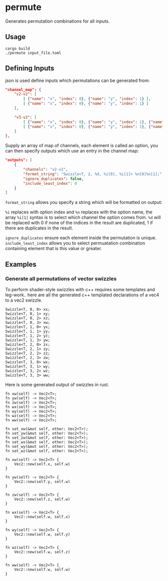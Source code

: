 # permute

Generates permutation combinations for all inputs.

## Usage

```shell
cargo build
./permute input_file.toml
```

## Defining Inputs

json is used define inputs which permutations can be generated from:

```json
"channel_map": {
    "v2-v2": [
        [ {"name": "x", "index": 0}, {"name": "y", "index": 1} ], 
        [ {"name": "x", "index": 0}, {"name": "y", "index": 1} ]
    ],

    "v3-v2": [
        [ {"name": "x", "index": 0}, {"name": "y", "index": 1}, {"name": "z", "index": 2} ], 
        [ {"name": "x", "index": 0}, {"name": "y", "index": 1}, {"name": "z", "index": 2} ]
    ]
},
```

Supply an array of map of channels, each element is called an option, you can then specify outputs which use an entry in the channel map:

```json
"outputs": [
    {
        "channels": "v2-v2",
        "format_string": "Swizzle<T, 2, %d, %i[0], %i[1]> %n[0]%n[1];", 
        "ignore_duplicates": false,
        "include_least_index": 0
    }
]
```

`format_string` allows you specify a string which will be formatted on output:

`%i` replaces with option index and `%n` replaces with the option name, the array `%i[1]` syntax is to select which channel the option comes from. `%d` will be replaced with 0 if none of the indices in the result are duplicated, 1 if there are duplicates in the result.

`ignore_duplicates` ensure each element inside the permutation is unique.  
`include_least_index` allows you to select permuatation combination containing element that is this value or greater.

## Examples
### Generate all permutations of vector swizzles 

To perform shader-style swizzles with c++ requires some templates and leg-work.. here are all the generated c++ templated declarations of a vec4 to a vec2 swizzle.

```
Swizzle<T, 0, 0> xx;
Swizzle<T, 0, 1> xy;
Swizzle<T, 0, 2> xz;
Swizzle<T, 0, 3> xw;
Swizzle<T, 1, 0> yx;
Swizzle<T, 1, 1> yy;
Swizzle<T, 1, 2> yz;
Swizzle<T, 1, 3> yw;
Swizzle<T, 2, 0> zx;
Swizzle<T, 2, 1> zy;
Swizzle<T, 2, 2> zz;
Swizzle<T, 2, 3> zw;
Swizzle<T, 3, 0> wx;
Swizzle<T, 3, 1> wy;
Swizzle<T, 3, 2> wz;
Swizzle<T, 3, 3> ww;
```

Here is some generated output of swizzles in rust.

```
fn xw(self) -> Vec2<T>;
fn yw(self) -> Vec2<T>;
fn zw(self) -> Vec2<T>;
fn wx(self) -> Vec2<T>;
fn wy(self) -> Vec2<T>;
fn wz(self) -> Vec2<T>;
fn ww(self) -> Vec2<T>;

fn set_xw(&mut self, other: Vec2<T>);
fn set_yw(&mut self, other: Vec2<T>);
fn set_zw(&mut self, other: Vec2<T>);
fn set_wx(&mut self, other: Vec2<T>);
fn set_wy(&mut self, other: Vec2<T>);
fn set_wz(&mut self, other: Vec2<T>);

fn xw(self) -> Vec2<T> {
    Vec2::new(self.x, self.w)
}

fn yw(self) -> Vec2<T> {
    Vec2::new(self.y, self.w)
}

fn zw(self) -> Vec2<T> {
    Vec2::new(self.z, self.w)
}

fn wx(self) -> Vec2<T> {
    Vec2::new(self.w, self.x)
}

fn wy(self) -> Vec2<T> {
    Vec2::new(self.w, self.y)
}

fn wz(self) -> Vec2<T> {
    Vec2::new(self.w, self.z)
}

fn ww(self) -> Vec2<T> {
    Vec2::new(self.w, self.w)
}
```
